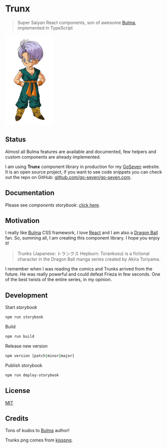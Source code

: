 # Trunx

> Super Saiyan React components, son of awesome [Bulma], implemented in TypeScript

<img src="./assets/trunks.png" height="290"/>

## Status

Almost all Bulma features are available and documented, few helpers and custom components are already implemented.

I am using **Trunx** component library in production for my [GoSeven](https://go7.li) website.
It is an open source project, if you want to see code snippets you can check out the repo on GitHub: [github.com/go-seven/go-seven.com](https://github.com/go-seven/go-seven.com).

## Documentation

Please see *components storybook*: [click here](http://g14n.info/trunx).

## Motivation

I really like [Bulma] CSS framework, I love [React] and I am also a [Dragon Ball](https://en.wikipedia.org/wiki/Dragon_Ball) fan.
So, summing all, I am creating this component library. I hope you enjoy it!

> Trunks (Japanese: トランクス Hepburn: Torankusu) is a fictional character in the Dragon Ball manga series created by Akira Toriyama.

I remember when I was reading the comics and Trunks arrived from the future. He was really powerful and could defeat Frieza in few seconds. One of the best twists of the entire series, in my opinion.

## Development

Start *storybook*

```bash
npm run storybook
```

Build

```bash
npm run build
```

Release new version

```bash
npm version [patch|minor|major]
```

Publish storybook

```bash
npm run deploy-storybook
```

## License

[MIT](http://g14n.info/mit-license)

## Credits

Tons of kudos to [Bulma] author!

Trunks png comes from [kisspng](https://www.kisspng.com/png-trunks-gohan-goku-goten-bulma-1996965/).

[Bulma]: https://bulma.io "Bulma CSS framework"
[React]: https://facebook.github.io/react/ "React"
